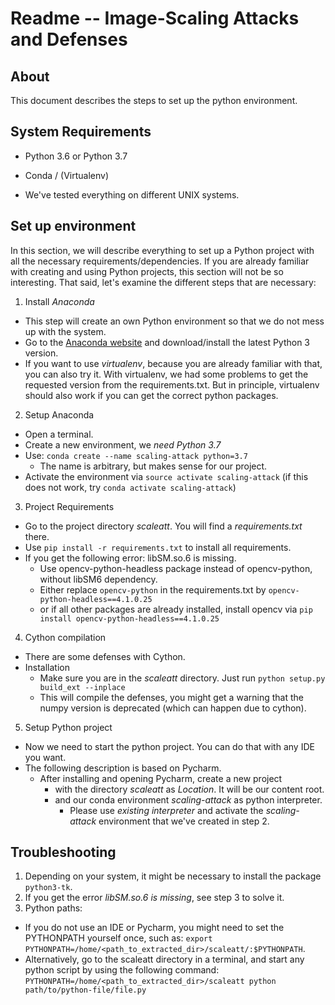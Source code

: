 # Readme -- Image-Scaling Attacks and Defenses

## About
This document describes the steps to set up the python environment.

## System Requirements
- Python 3.6 or Python 3.7
- Conda / (Virtualenv)

- We've tested everything on different UNIX systems.


## Set up environment
In this section, we will describe everything to set up a Python project
with all the necessary requirements/dependencies. If you are already familiar
with creating and using Python projects, this section will not be so interesting.
That said, let's examine the different steps that are necessary:

1. Install *Anaconda*
  - This step will create an own Python environment so that we do not mess up with the
  system.
  - Go to the [Anaconda website](https://www.anaconda.com/download)
  and download/install the latest Python 3 version. 
  - If you want to use *virtualenv*, because you are already familiar with that,
  you can also try it. With virtualenv, we had some problems to get the requested
  version from the requirements.txt. But in principle, virtualenv should also work if
  you can get the correct python packages.


2. Setup Anaconda
  - Open a terminal.
  - Create a new environment, we *need Python 3.7*
  - Use: ```conda create --name scaling-attack python=3.7```
    - The name is arbitrary, but makes sense for our project.
  - Activate the environment via ```source activate scaling-attack``` (if this does not
    work, try ```conda activate scaling-attack```)


3. Project Requirements

  - Go to the project directory *scaleatt*. You will find a *requirements.txt* there.
  - Use ```pip install -r requirements.txt``` to install all requirements.
  - If you get the following error: libSM.so.6 is missing.
      - Use opencv-python-headless package instead of opencv-python, without
      libSM6 dependency.
      - Either replace ```opencv-python``` in the requirements.txt by ```opencv-python-headless==4.1.0.25```
      - or if all other packages are already installed, install opencv via ```pip install opencv-python-headless==4.1.0.25```


4. Cython compilation
  - There are some defenses with Cython.
  - Installation
    - Make sure you are in the *scaleatt* directory. Just run ```python setup.py build_ext --inplace```
    - This will compile the defenses, you might get a warning that the numpy version
    is deprecated (which can happen due to cython).
    

5. Setup Python project
  - Now we need to start the python project. You can do that with any IDE you want.
  - The following description is based on Pycharm.
    - After installing and opening Pycharm, create a new project
      - with the directory *scaleatt* as *Location*. It will be our content root.
      - and our conda environment *scaling-attack* as python interpreter.
        - Please use *existing interpreter* and activate the *scaling-attack*
        environment that we've created in step 2.


## Troubleshooting
1. Depending on your system, it might be necessary to install the package ```python3-tk```.
2. If you get the error *libSM.so.6 is missing*, see step 3 to solve it.
3. Python paths:
  - If you do not use an IDE or Pycharm, you might need to set the PYTHONPATH
  yourself once, such as: ```export PYTHONPATH=/home/<path_to_extracted_dir>/scaleatt/:$PYTHONPATH```.
  - Alternatively, go to the scaleatt directory in a terminal,
  and start any python script by using the following command: ```PYTHONPATH=/home/<path_to_extracted_dir>/scaleatt python path/to/python-file/file.py```
